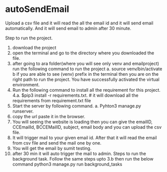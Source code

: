 # autoSendEmail
Upload a csv file and it will read the all the email id and it will send email automatically. And it will send email to admin after 30 minute. 

Step to run the project. 
1. download the project
2. open the terminal and go to the directory where you downloaded the file. 
3. after going to ara folder(where you will see only venv and emailproject) run the following command to run the project
 a. source venv/bin/activate
 b if you are able to see (venv) prefix in the terminal then you are on the right path to run the project. You have successfully activated the virtual environment. 
4. Run the following command to install all the requirement for this project. 
4.a. $pip3 install -r requirements.txt. # it will download all the requirements from requirement.txt file
5. Start the server by following command. 
 a. Pyhton3 manage.py runserver. 
6. copy the url paste it in the browser. 
7. You will seeing the website is loading then you can give the emailID, CCEmailId, BCCEMailID, subject, email body and you can upload the csv file. 
8. It will trigger mail to your given email id. After that it will read the email from csv file and send the mail one by one.
9. You will get the email by sumit testing. 
10. after 30 min it will auto trigger the mail to admin. 
Steps to run the background task. 
Follow the same steps upto 3.b then run the below command
python3 manage.py run background_tasks


